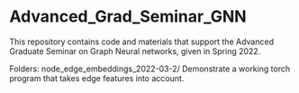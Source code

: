 # Advanced_Grad_Seminar_GNN
This repository contains code and materials that support the Advanced Graduate Seminar on Graph Neural networks, given in Spring 2022.

Folders:
node_edge_embeddings_2022-03-2/
   Demonstrate a working torch program that takes edge features into account.

